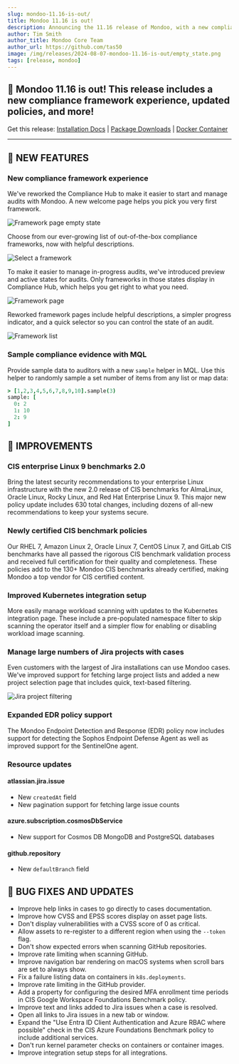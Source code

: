 ```yaml
---
slug: mondoo-11.16-is-out/
title: Mondoo 11.16 is out!
description: Announcing the 11.16 release of Mondoo, with a new compliance framework experience, updated policies and more!
author: Tim Smith
author_title: Mondoo Core Team
author_url: https://github.com/tas50
image: /img/releases/2024-08-07-mondoo-11.16-is-out/empty_state.png
tags: [release, mondoo]
---
```


## 🥳 Mondoo 11.16 is out! This release includes a new compliance framework experience, updated policies, and more!

Get this release: [Installation Docs](https://mondoo.com/docs/cnspec/) | [Package Downloads](https://releases.mondoo.com/cnspec/) | [Docker Container](https://hub.docker.com/r/mondoo/cnspec)

---

## 🎉 NEW FEATURES

### New compliance framework experience

We've reworked the Compliance Hub to make it easier to start and manage audits with Mondoo. A new welcome page helps you pick you very first framework.

![Framework page empty state](/img/releases/2024-08-07-mondoo-11.16-is-out/empty_state.png)

Choose from our ever-growing list of out-of-the-box compliance frameworks, now with helpful descriptions.

![Select a framework](/img/releases/2024-08-07-mondoo-11.16-is-out/select_framework.png)

To make it easier to manage in-progress audits, we've introduced preview and active states for audits. Only frameworks in those states display in Compliance Hub, which helps you get right to what you need.

![Framework page](/img/releases/2024-08-07-mondoo-11.16-is-out/framework_list.png)

Reworked framework pages include helpful descriptions, a simpler progress indicator, and a quick selector so you can control the state of an audit.

![Framework list](/img/releases/2024-08-07-mondoo-11.16-is-out/single_framework.png)

### Sample compliance evidence with MQL

Provide sample data to auditors with a new `sample` helper in MQL. Use this helper to randomly sample a set number of items from any list or map data:

```coffee
> [1,2,3,4,5,6,7,8,9,10].sample(3)
sample: [
  0: 2
  1: 10
  2: 9
]
```

## 🧹 IMPROVEMENTS

### CIS enterprise Linux 9 benchmarks 2.0

Bring the latest security recommendations to your enterprise Linux infrastructure with the new 2.0 release of CIS benchmarks for AlmaLinux, Oracle Linux, Rocky Linux, and Red Hat Enterprise Linux 9. This major new policy update includes 630 total changes, including dozens of all-new recommendations to keep your systems secure.

### Newly certified CIS benchmark policies

Our RHEL 7, Amazon Linux 2, Oracle Linux 7, CentOS Linux 7, and GitLab CIS benchmarks have all passed the rigorous CIS benchmark validation process and received full certification for their quality and completeness. These policies add to the 130+ Mondoo CIS benchmarks already certified, making Mondoo a top vendor for CIS certified content.

### Improved Kubernetes integration setup

More easily manage workload scanning with updates to the Kubernetes integration page. These include a pre-populated namespace filter to skip scanning the operator itself and a simpler flow for enabling or disabling workload image scanning.

### Manage large numbers of Jira projects with cases

Even customers with the largest of Jira installations can use Mondoo cases. We've improved support for fetching large project lists and added a new project selection page that includes quick, text-based filtering.

![Jira project filtering](/img/releases/2024-08-07-mondoo-11.16-is-out/jira.png)

### Expanded EDR policy support

The Mondoo Endpoint Detection and Response (EDR) policy now includes support for detecting the Sophos Endpoint Defense Agent as well as improved support for the SentinelOne agent.

### Resource updates

#### atlassian.jira.issue

- New `createdAt` field
- New pagination support for fetching large issue counts

#### azure.subscription.cosmosDbService

- New support for Cosmos DB MongoDB and PostgreSQL databases

#### github.repository

- New `defaultBranch` field

## 🐛 BUG FIXES AND UPDATES

- Improve help links in cases to go directly to cases documentation.
- Improve how CVSS and EPSS scores display on asset page lists.
- Don't display vulnerabilities with a CVSS score of 0 as critical.
- Allow assets to re-register to a different region when using the `--token` flag.
- Don't show expected errors when scanning GitHub repositories.
- Improve rate limiting when scanning GitHub.
- Improve navigation bar rendering on macOS systems when scroll bars are set to always show.
- Fix a failure listing data on containers in `k8s.deployments`.
- Improve rate limiting in the GitHub provider.
- Add a property for configuring the desired MFA enrollment time periods in CIS Google Workspace Foundations Benchmark policy.
- Improve text and links added to Jira issues when a case is resolved.
- Open all links to Jira issues in a new tab or window.
- Expand the "Use Entra ID Client Authentication and Azure RBAC where possible" check in the CIS Azure Foundations Benchmark policy to include additional services.
- Don't run kernel parameter checks on containers or container images.
- Improve integration setup steps for all integrations.
